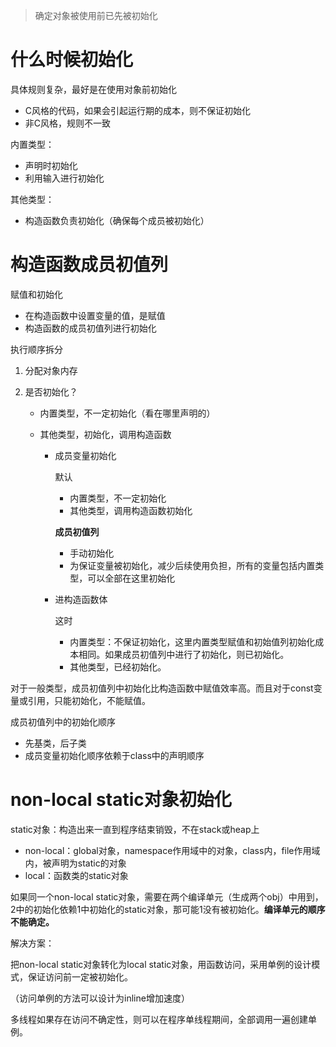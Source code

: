 > 确定对象被使用前已先被初始化

# 什么时候初始化

具体规则复杂，最好是在使用对象前初始化

- C风格的代码，如果会引起运行期的成本，则不保证初始化
- 非C风格，规则不一致



内置类型：

- 声明时初始化
- 利用输入进行初始化

其他类型：

- 构造函数负责初始化（确保每个成员被初始化）

# 构造函数成员初值列

赋值和初始化

- 在构造函数中设置变量的值，是赋值
- 构造函数的成员初值列进行初始化



执行顺序拆分

1. 分配对象内存

2. 是否初始化？

   - 内置类型，不一定初始化（看在哪里声明的）

   - 其他类型，初始化，调用构造函数

     - 成员变量初始化

       默认

       - 内置类型，不一定初始化
       - 其他类型，调用构造函数初始化

       **成员初值列**

       - 手动初始化
       - 为保证变量被初始化，减少后续使用负担，所有的变量包括内置类型，可以全部在这里初始化

     - 进构造函数体

       这时

       - 内置类型：不保证初始化，这里内置类型赋值和初始值列初始化成本相同。如果成员初值列中进行了初始化，则已初始化。
       - 其他类型，已经初始化。



对于一般类型，成员初值列中初始化比构造函数中赋值效率高。而且对于const变量或引用，只能初始化，不能赋值。



成员初值列中的初始化顺序

- 先基类，后子类
- 成员变量初始化顺序依赖于class中的声明顺序

# non-local static对象初始化

static对象：构造出来一直到程序结束销毁，不在stack或heap上

- non-local：global对象，namespace作用域中的对象，class内，file作用域内，被声明为static的对象
- local：函数类的static对象



如果同一个non-local static对象，需要在两个编译单元（生成两个obj）中用到，2中的初始化依赖1中初始化的static对象，那可能1没有被初始化。**编译单元的顺序不能确定。**



解决方案：

把non-local static对象转化为local static对象，用函数访问，采用单例的设计模式，保证访问前一定被初始化。

（访问单例的方法可以设计为inline增加速度）



多线程如果存在访问不确定性，则可以在程序单线程期间，全部调用一遍创建单例。

